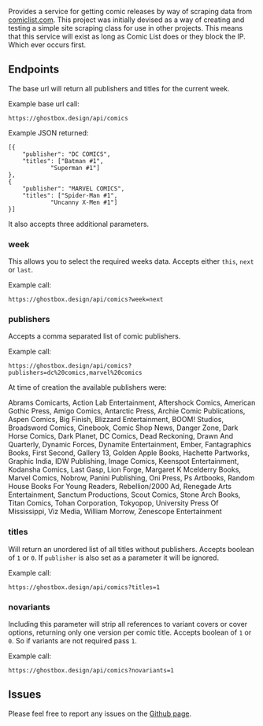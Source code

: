 Provides a service for getting comic releases by way of scraping data from [comiclist.com](http://www.comiclist.com/index.php). This project was initially devised as a way of creating and testing a simple site scraping class for use in other projects. This means that this service will exist as long as Comic List does or they block the IP. Which ever occurs first.

## Endpoints

The base url will return all publishers and titles for the current week.

Example base url call:
```
https://ghostbox.design/api/comics
```

Example JSON returned:

```
[{
	"publisher": "DC COMICS",
	"titles": ["Batman #1",
            "Superman #1"]
},
{
	"publisher": "MARVEL COMICS",
	"titles": ["Spider-Man #1",
            "Uncanny X-Men #1"]
}]
```

It also accepts three additional parameters.

### week

This allows you to select the required weeks data. Accepts either ```this```, ```next``` or ```last```.

Example call:
```
https://ghostbox.design/api/comics?week=next
```

### publishers

Accepts a comma separated list of comic publishers.

Example call:
```
https://ghostbox.design/api/comics?publishers=dc%20comics,marvel%20comics
```

At time of creation the available publishers were:

Abrams Comicarts, Action Lab Entertainment, Aftershock Comics, American Gothic Press, Amigo Comics, Antarctic Press, Archie Comic Publications, Aspen Comics, Big Finish, Blizzard Entertainment, BOOM! Studios, Broadsword Comics, Cinebook, Comic Shop News, Danger Zone, Dark Horse Comics, Dark Planet, DC Comics, Dead Reckoning, Drawn And Quarterly, Dynamic Forces, Dynamite Entertainment, Ember, Fantagraphics Books, First Second, Gallery 13, Golden Apple Books, Hachette Partworks, Graphic India, IDW Publishing, Image Comics, Keenspot Entertainment, Kodansha Comics, Last Gasp, Lion Forge, Margaret K Mcelderry Books, Marvel Comics, Nobrow, Panini Publishing, Oni Press, Ps Artbooks, Random House Books For Young Readers, Rebellion/2000 Ad, Renegade Arts Entertainment, Sanctum Productions, Scout Comics, Stone Arch Books, Titan Comics, Tohan Corporation, Tokyopop, University Press Of Mississippi, Viz Media, William Morrow, Zenescope Entertainment

### titles

Will return an unordered list of all titles without publishers. Accepts boolean of ```1``` or ```0```.
If ```publisher``` is also set as a parameter it will be ignored.

Example call:
```
https://ghostbox.design/api/comics?titles=1
```

### novariants

Including this parameter will strip all references to variant covers or cover options, returning only one version per comic title. Accepts boolean of ```1``` or ```0```. So if variants are not required pass ```1```.

Example call:
```
https://ghostbox.design/api/comics?novariants=1
```

## Issues

Please feel free to report any issues on the [Github page](https://github.com/raw-bit/ComicsAPI/issues).
